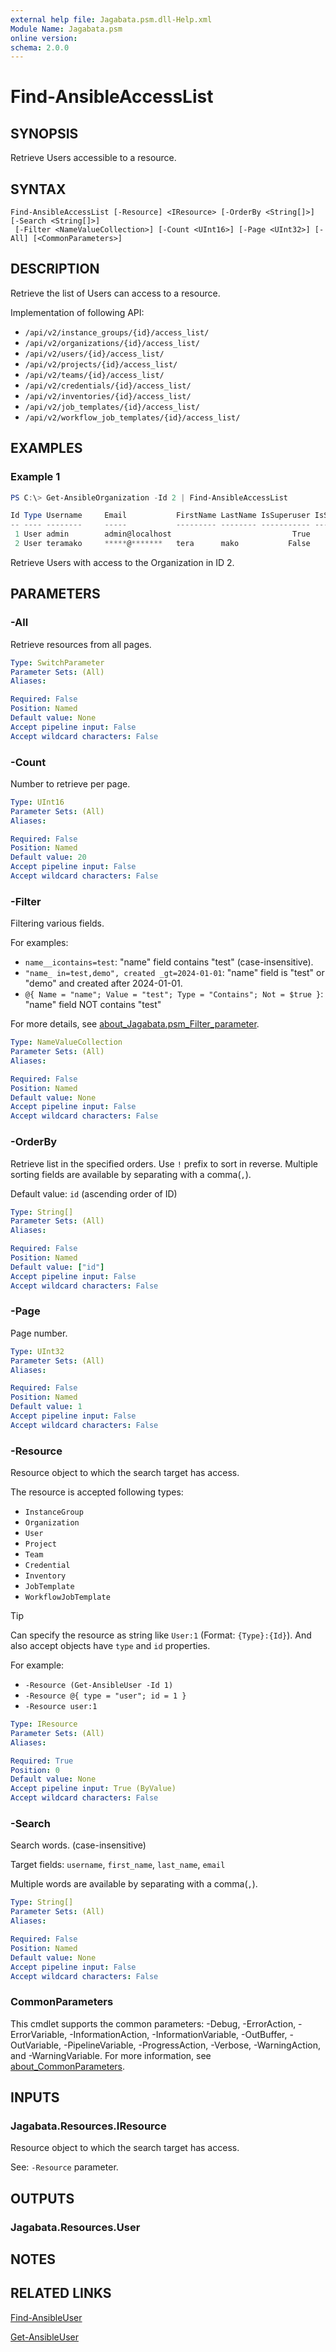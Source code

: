 ```yaml
---
external help file: Jagabata.psm.dll-Help.xml
Module Name: Jagabata.psm
online version:
schema: 2.0.0
---
```


# Find-AnsibleAccessList

## SYNOPSIS
Retrieve Users accessible to a resource.

## SYNTAX

```
Find-AnsibleAccessList [-Resource] <IResource> [-OrderBy <String[]>] [-Search <String[]>]
 [-Filter <NameValueCollection>] [-Count <UInt16>] [-Page <UInt32>] [-All] [<CommonParameters>]
```

## DESCRIPTION
Retrieve the list of Users can access to a resource.

Implementation of following API:  
- `/api/v2/instance_groups/{id}/access_list/`  
- `/api/v2/organizations/{id}/access_list/`  
- `/api/v2/users/{id}/access_list/`  
- `/api/v2/projects/{id}/access_list/`  
- `/api/v2/teams/{id}/access_list/`  
- `/api/v2/credentials/{id}/access_list/`  
- `/api/v2/inventories/{id}/access_list/`  
- `/api/v2/job_templates/{id}/access_list/`  
- `/api/v2/workflow_job_templates/{id}/access_list/`

## EXAMPLES

### Example 1
```powershell
PS C:\> Get-AnsibleOrganization -Id 2 | Find-AnsibleAccessList

Id Type Username     Email           FirstName LastName IsSuperuser IsSystemAuditor Created             Modified            LastLogin           LdapDn ExternalAccount
-- ---- --------     -----           --------- -------- ----------- --------------- -------             --------            ---------           ------ ---------------
 1 User admin        admin@localhost                           True           False 11/04/2023 16:20:25 08/20/2024 17:54:20 08/20/2024 17:54:20
 2 User teramako     *****@*******   tera      mako           False           False 05/21/2024 00:13:43 06/10/2024 22:48:18 06/10/2024 22:48:18
```

Retrieve Users with access to the Organization in ID 2.

## PARAMETERS

### -All
Retrieve resources from all pages.

```yaml
Type: SwitchParameter
Parameter Sets: (All)
Aliases:

Required: False
Position: Named
Default value: None
Accept pipeline input: False
Accept wildcard characters: False
```

### -Count
Number to retrieve per page.

```yaml
Type: UInt16
Parameter Sets: (All)
Aliases:

Required: False
Position: Named
Default value: 20
Accept pipeline input: False
Accept wildcard characters: False
```

### -Filter
Filtering various fields.

For examples:  
- `name__icontains=test`: "name" field contains "test" (case-insensitive).  
- `"name_ in=test,demo", created _gt=2024-01-01`: "name" field is "test" or "demo" and created after 2024-01-01.  
- `@{ Name = "name"; Value = "test"; Type = "Contains"; Not = $true }`: "name" field NOT contains "test"

For more details, see [about_Jagabata.psm_Filter_parameter](about_Jagabata.psm_Filter_parameter.md).

```yaml
Type: NameValueCollection
Parameter Sets: (All)
Aliases:

Required: False
Position: Named
Default value: None
Accept pipeline input: False
Accept wildcard characters: False
```

### -OrderBy
Retrieve list in the specified orders.
Use `!` prefix to sort in reverse.
Multiple sorting fields are available by separating with a comma(`,`).

Default value: `id` (ascending order of ID)

```yaml
Type: String[]
Parameter Sets: (All)
Aliases:

Required: False
Position: Named
Default value: ["id"]
Accept pipeline input: False
Accept wildcard characters: False
```

### -Page
Page number.

```yaml
Type: UInt32
Parameter Sets: (All)
Aliases:

Required: False
Position: Named
Default value: 1
Accept pipeline input: False
Accept wildcard characters: False
```

### -Resource
Resource object to which the search target has access.

The resource is accepted following types:  
- `InstanceGroup`  
- `Organization`  
- `User`  
- `Project`  
- `Team`  
- `Credential`  
- `Inventory`  
- `JobTemplate`  
- `WorkflowJobTemplate`

> [!TIP]  
> Can specify the resource as string like `User:1` (Format: `{Type}:{Id}`).
> And also accept objects have `type` and `id` properties.  
>
> For example:  
>  - `-Resource (Get-AnsibleUser -Id 1)`  
>  - `-Resource @{ type = "user"; id = 1 }`  
>  - `-Resource user:1`

```yaml
Type: IResource
Parameter Sets: (All)
Aliases:

Required: True
Position: 0
Default value: None
Accept pipeline input: True (ByValue)
Accept wildcard characters: False
```

### -Search
Search words. (case-insensitive)

Target fields: `username`, `first_name`, `last_name`, `email`

Multiple words are available by separating with a comma(`,`).

```yaml
Type: String[]
Parameter Sets: (All)
Aliases:

Required: False
Position: Named
Default value: None
Accept pipeline input: False
Accept wildcard characters: False
```

### CommonParameters
This cmdlet supports the common parameters: -Debug, -ErrorAction, -ErrorVariable, -InformationAction, -InformationVariable, -OutBuffer, -OutVariable, -PipelineVariable, -ProgressAction, -Verbose, -WarningAction, and -WarningVariable. For more information, see [about_CommonParameters](http://go.microsoft.com/fwlink/?LinkID=113216).

## INPUTS

### Jagabata.Resources.IResource
Resource object to which the search target has access.

See: `-Resource` parameter.

## OUTPUTS

### Jagabata.Resources.User
## NOTES

## RELATED LINKS

[Find-AnsibleUser](Find-AnsibleUser.md)

[Get-AnsibleUser](Get-AnsibleUser.md)
